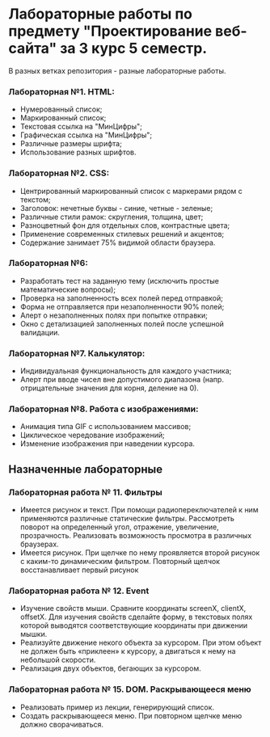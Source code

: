 # Лабораторные работы по предмету "Проектирование веб-сайта" за 3 курс 5 семестр.
В разных ветках репозитория - разные лабораторные работы.

### Лабораторная №1. HTML:
- Нумерованный список;
- Маркированный список;
- Текстовая ссылка на "МинЦифры";
- Графическая ссылка на "МинЦифры";
- Различные размеры шрифта;
- Использование разных шрифтов.

 ### Лабораторная №2. CSS:
- Центрированный маркированный список с маркерами рядом с текстом;
- Заголовок: нечетные буквы - синие, четные - зеленые;
- Различные стили рамок: скругления, толщина, цвет;
- Разноцветный фон для отдельных слов, контрастные цвета;
- Применение современных стилевых решений и акцентов;
- Содержание занимает 75% видимой области браузера.

### Лабораторная №6:

- Разработать тест на заданную тему (исключить простые математические вопросы);
- Проверка на заполненность всех полей перед отправкой;
- Форма не отправляется при незаполненности 90% полей;
- Алерт о незаполненных полях при попытке отправки;
- Окно с детализацией заполненных полей после успешной валидации.

### Лабораторная №7. Калькулятор:
- Индивидуальная функциональность для каждого участника;
- Алерт при вводе чисел вне допустимого диапазона (напр. отрицательные значения для корня, деление на 0).

### Лабораторная №8. Работа с изображениями:
- Анимация типа GIF с использованием массивов;
- Циклическое чередование изображений;
- Изменение изображения при наведении курсора.

## Назначенные лабораторные

### Лабораторная работа № 11. Фильтры
- Имеется рисунок и текст. При помощи радиопереключателей к
ним применяются различные статические фильтры. Рассмотреть поворот на
определенный угол, отражение, увеличение, прозрачность. Реализовать возможность просмотра в различных браузерах.
- Имеется рисунок. При щелчке по нему проявляется второй рисунок с каким-то динамическим фильтром. Повторный щелчок восстанавливает первый рисунок

### Лабораторная работа № 12. Event
- Изучение свойств мыши. Сравните координаты screenX, clientX,
offsetX. Для изучения свойств сделайте форму, в текстовых полях которой
выводятся соответствующие координаты при движении мышки.
- Реализуйте движение некого объекта за курсором. При этом объект не должен быть «приклеен» к курсору, а двигаться к нему на небольшой
скорости.
- Реализация двух объектов, бегающих за курсором.

### Лабораторная работа № 15. DOM. Раскрывающееся меню
- Реализовать пример из лекции, генерирующий список.
- Создать раскрывающееся меню. При повторном щелчке меню
должно сворачиваться.
